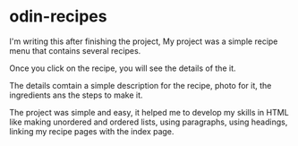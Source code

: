 # odin-recipes

I'm writing this after finishing the project, My project was a simple recipe menu that contains several recipes.

Once you click on the recipe, you will see the details of the it.

The details comtain a simple description for the recipe, photo for it, the ingredients ans the steps to make it.

The project was simple and easy, it helped me to develop my skills in HTML like making unordered and ordered lists, using paragraphs, using headings, linking my recipe pages with the index page.